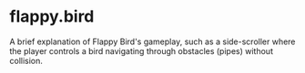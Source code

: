 # flappy.bird
A brief explanation of Flappy Bird's gameplay, such as a side-scroller where the player controls a bird navigating through obstacles (pipes) without collision.

